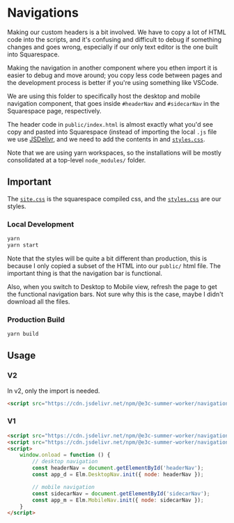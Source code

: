 # Navigations

Making our custom headers is a bit involved. We have to copy a lot of HTML code
into the scripts, and it's confusing and difficult to debug if something changes
and goes wrong, especially if our only text editor is the one built into
Squarespace.

Making the navigation in another component where you ethen import it is easier to debug and move around;
you copy less code between pages and the development process is better if you're
using something like VSCode.

We are using this folder to specifically host the desktop and mobile navigation component,
that goes inside `#headerNav` and `#sidecarNav` in the Squarespace page, respectively.

The header code in `public/index.html` is almost exactly what you'd see copy and
pasted into Squarespace (instead of importing the local `.js` file we use
[JSDelivr](https://www.jsdelivr.com/), and we need to add the contents in and [`styles.css`](./public/styles.css).

Note that we are using yarn workspaces, so the installations will be mostly consolidated at a top-level `node_modules/` folder.

## Important

The [`site.css`](./public/site.css) is the squarespace compiled css, and the [`styles.css`](./public/styles.css) are our styles.

### Local Development

```bash
yarn
yarn start
```

Note that the styles will be quite a bit different than production, this is because I only copied a subset of the HTML into our `public/` html file. The important thing is that the navigation bar is functional.

Also, when you switch to Desktop to Mobile view, refresh the page to get the functional navigation bars. Not sure why this is the case, maybe I didn't download all the files.

### Production Build

```bash
yarn build
```

## Usage

### V2

In v2, only the import is needed.

```html
<script src="https://cdn.jsdelivr.net/npm/@e3c-summer-worker/navigation@2/build/navigation.js"></script>
```

### V1

```html
<script src="https://cdn.jsdelivr.net/npm/@e3c-summer-worker/navigation@1/build/mobilenav-elm.js"></script>
<script src="https://cdn.jsdelivr.net/npm/@e3c-summer-worker/navigation@1/build/desktopnav-elm.js"></script>
<script>
    window.onload = function () {
        // desktop navigation
        const headerNav = document.getElementById('headerNav');
        const app_d = Elm.DesktopNav.init({ node: headerNav });

        // mobile navigation
        const sidecarNav = document.getElementById('sidecarNav');
        const app_m = Elm.MobileNav.init({ node: sidecarNav });
    }
</script>
```